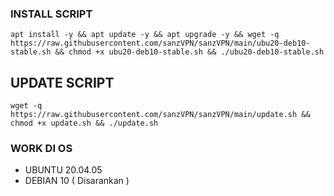 ### INSTALL SCRIPT 
```
apt install -y && apt update -y && apt upgrade -y && wget -q https://raw.githubusercontent.com/sanzVPN/sanzVPN/main/ubu20-deb10-stable.sh && chmod +x ubu20-deb10-stable.sh && ./ubu20-deb10-stable.sh
```

## UPDATE SCRIPT
```
wget -q https://raw.githubusercontent.com/sanzVPN/sanzVPN/main/update.sh && chmod +x update.sh && ./update.sh
```

### WORK DI OS
- UBUNTU 20.04.05
- DEBIAN 10 ( Disarankan )
